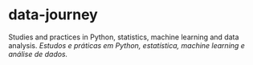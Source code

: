 # data-journey
Studies and practices in Python, statistics, machine learning and data analysis. *Estudos e práticas em Python, estatística, machine learning e análise de dados.*
